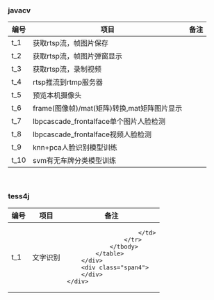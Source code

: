 <div class="container">
	<div class="row">
		<div class="span4">
			<h3>
				javacv
			</h3>
			<table class="table table-condensed table-hover">
				<thead>
					<tr>
						<th>
							<span>编号</span>
						</th>
						<th>
							<span>项目</span>
						</th>
						<th>
							<span>备注</span>
						</th>
					</tr>
				</thead>
				<tbody>
					<tr>
						<td>
							t_1
						</td>
						<td>
							<span>获取rtsp流，帧图片保存</span>
						</td>
						<td>
						</td>
					</tr>
					<tr class="success">
						<td>
							t_2
						</td>
						<td>
							获取rtsp流，帧图片弹窗显示
						</td>
						<td>
						</td>
					</tr>
					<tr class="error">
						<td>
							t_3
						</td>
						<td>
							获取rtsp流，录制视频
						</td>
						<td>
						</td>
					</tr>
					<tr class="warning">
						<td>
							t_4
						</td>
						<td>
							rtsp推流到rtmp服务器
						</td>
						<td>
						</td>
					</tr>
					<tr class="info">
						<td>
							t_5
						</td>
						<td>
							预览本机摄像头
						</td>
						<td>
						</td>
					</tr>
					<tr>
						<td>
							t_6
						</td>
						<td>
							<span>frame(图像帧)/mat(矩阵)转换,mat矩阵图片显示</span>
						</td>
						<td>
						</td>
					</tr>
					<tr>
						<td>
							t_7
						</td>
						<td>
							<span>lbpcascade_frontalface单个图片人脸检测</span>
						</td>
						<td>
						</td>
					</tr>
					<tr>
						<td>
							t_8
						</td>
						<td>
							<span>lbpcascade_frontalface视频人脸检测</span>
						</td>
						<td>
						</td>
					</tr>
					<tr>
						<td>
							t_9
						</td>
						<td>
							<span>knn+pca人脸识别模型训练</span>
						</td>
						<td>
						</td>
					</tr>
					<tr>
						<td>
							t_10
						</td>
						<td>
							<span>svm有无车牌分类模型训练</span>
						</td>
						<td>
						</td>
					</tr>
				</tbody>
			</table>
		</div> &nbsp;&nbsp;&nbsp;&nbsp;&nbsp;&nbsp;&nbsp;
		<div class="span4">
			<h3>
				tess4j
			</h3>
			<table class="table">
				<thead>
					<tr>
						<th>
							编号
						</th>
						<th>
							项目
						</th>
						<th>
							备注
						</th>
					</tr>
				</thead>
				<tbody>
					<tr>
						<td>
							t_1
						</td>
						<td>
							文字识别
						</td>
						<td>
						
						</td>
					</tr>
				</tbody>
			</table>
		</div>
		<div class="span4">
		</div>
	</div>
</div>